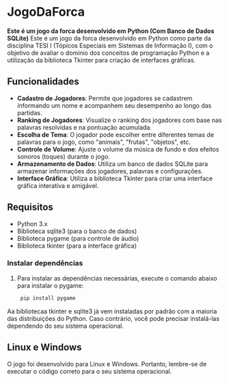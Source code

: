# JogoDaForca
**Este é um jogo da forca desenvolvido em Python (Com Banco de Dados SQLite)**
Este é um jogo da forca desenvolvido em Python como parte da disciplina TESI I (Tópicos Especiais em Sistemas de Informação I), com o objetivo de avaliar o domínio dos conceitos de programação Python e a utilização da biblioteca Tkinter para criação de interfaces gráficas.

## Funcionalidades
- **Cadastro de Jogadores**: Permite que jogadores se cadastrem informando um nome e acompanhem seu desempenho ao longo das partidas.
- **Ranking de Jogadores**: Visualize o ranking dos jogadores com base nas palavras resolvidas e na pontuação acumulada.
- **Escolha de Tema**: O jogador pode escolher entre diferentes temas de palavras para o jogo, como "animais", "frutas", "objetos", etc.
- **Controle de Volume**: Ajuste o volume da música de fundo e dos efeitos sonoros (toques) durante o jogo.
- **Armazenamento de Dados**: Utiliza um banco de dados SQLite para armazenar informações dos jogadores, palavras e configurações.
- **Interface Gráfica**: Utiliza a biblioteca Tkinter para criar uma interface gráfica interativa e amigável.

## Requisitos
- Python 3.x
- Biblioteca sqlite3 (para o banco de dados)
- Biblioteca pygame (para controle de áudio)
- Biblioteca tkinter (para a interface gráfica)
### Instalar dependências
1. Para instalar as dependências necessárias, execute o comando abaixo para instalar o pygame:

   ```bash
    pip install pygame

Aa bibliotecaa tkinter e sqlite3 já vem instaladas por padrão com a maioria das distribuições do Python. Caso contrário, você pode precisar instalá-las dependendo do seu sistema operacional.

## Linux e Windows
O jogo foi desenvolvido para Linux e Windows. Portanto, lembre-se de executar o código correto para o seu sistema operacional.
